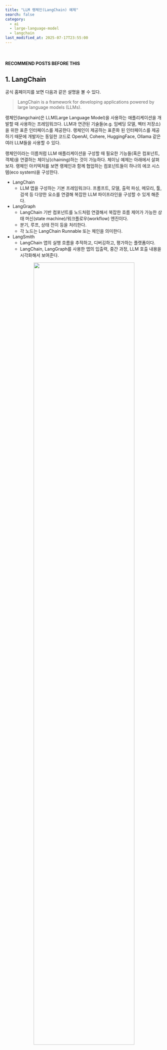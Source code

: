 ```yaml
---
title: "LLM 랭체인(LangChain) 예제"
search: false
category:
  - ai
  - large-language-model
  - langchain
last_modified_at: 2025-07-17T23:55:00
---
```


<br/>

#### RECOMMEND POSTS BEFORE THIS

## 1. LangChain

공식 홈페이지를 보면 다음과 같은 설명을 볼 수 있다.

> LangChain is a framework for developing applications powered by large language models (LLMs).

랭체인(langchain)은 LLM(Large Language Model)을 사용하는 애플리케이션을 개발할 때 사용하는 프레임워크다. LLM과 연관된 기술들(e.g. 임베딩 모델, 벡터 저장소)을 위한 표준 인터페이스를 제공한다. 랭체인이 제공하는 표준화 된 인터페이스를 제공하기 때문에 개발자는 동일한 코드로 OpenAI, Cohere, HuggingFace, Ollama 같은 여러 LLM들을 사용할 수 있다.

랭체인이라는 이름처럼 LLM 애플리케이션을 구성할 때 필요한 기능들(혹은 컴포넌트, 객체)을 연결하는 체이닝(chaining)하는 것이 가능하다. 체이닝 예제는 아래에서 살펴보자. 랭체인 아키텍처를 보면 랭체인과 함께 협업하는 컴포넌트들이 하나의 에코 시스템(eco system)을 구성한다.

- LangChain 
  - LLM 앱을 구성하는 기본 프레임워크다. 프롬프트, 모델, 출력 파싱, 메모리, 툴, 검색 등 다양한 요소를 연결해 복잡한 LLM 파이프라인을 구성할 수 있게 해준다.
- LangGraph
  - LangChain 기반 컴포넌트를 노드처럼 연결해서 복잡한 흐름 제어가 가능한 상태 머신(state machine)/워크플로우(workflow) 엔진이다.
  - 분기, 루프, 상태 전이 등을 처리한다. 
  - 각 노드는 LangChain Runnable 또는 체인을 의미한다.
- LangSmith
  - LangChain 앱의 실행 흐름을 추적하고, 디버깅하고, 평가하는 플랫폼이다.
  - LangChain, LangGraph를 사용한 앱의 입출력, 중간 과정, LLM 호출 내용을 시각화해서 보여준다.

<div align="center">
  <img src="/images/posts/2025/langchain-01.png" width="80%" class="image__border">
</div>
<center>https://python.langchain.com/docs/introduction/</center>

<br/>

랭체인 프레임워크는 다음과 같은 패키지들을 제공한다.

- langchain-core 
  - 기본적인 추상화 된 채팅 모델과 기타 컴포넌트를 제공한다.
- Integration packages 
  - langchain-openai, langchain-anthropic 등 주요 모델들과 연결할 수 있는 패키지다.
- langchain 
  - 체인, 에이전트, 검색 전략 등 애플리케이션의 인지 아키텍처를 만드는 기능들을 제공한다.
- langchain-community
  - LLM 커뮤니티에서 유지보수하는 서드-파티(3rd-party) 라이브러리들과 결합하는 기능을 제공한다.
- langgraph
  - 오케스트레이션(orchestration) 프레임워크로 랭체인 컴포넌트들을 연결한다.

## 2. Example

지금부터 간단한 랭체인 애플리케이션을 만들어보자. 먼저 파이썬 가상 환경을 구축한다.

```
$ python3 -m venv .venv
```

파이썬 가상 환경을 활성화한다.

```
$ source .venv/bin/activate
```

필요한 패키지를 설치한다. 

```
$ pip install langchain_core langchain_ollama

Collecting langchain_core
  Using cached langchain_core-0.3.69-py3-none-any.whl.metadata (5.8 kB)
...
Successfully installed PyYAML-6.0.2 annotated-types-0.7.0 anyio-4.9.0 certifi-2025.7.14 charset_normalizer-3.4.2 h11-0.16.0 httpcore-1.0.9 httpx-0.28.1 idna-3.10 jsonpatch-1.33 jsonpointer-3.0.0 langchain_core-0.3.69 langchain_ollama-0.3.5 langsmith-0.4.6 ollama-0.5.1 orjson-3.11.0 packaging-25.0 pydantic-2.11.7 pydantic-core-2.33.2 requests-2.32.4 requests-toolbelt-1.0.0 sniffio-1.3.1 tenacity-9.1.2 typing-extensions-4.14.1 typing-inspection-0.4.1 urllib3-2.5.0 zstandard-0.23.0
```

로컬 환경에 라마(llama) 모델을 실행 후 연결할 것이다. ollama 컨테이너를 실행한다. 

```
$ docker run -d -v ollama:/root/.ollama -p 11434:11434 --name ollama ollama/ollama
```

필요한 LLM을 실행한다. 이 예제에선 llama3.2 버전을 사용한다.

```
$ docker exec -it ollama ollama run llama3.2
```

이제 필요한 준비는 모두 끝났다. 코드를 살펴보기 전에 어떤 체인을 구성할 것인지 그림을 살펴보자.

1. 템플릿화 된 프롬프트를 만든다.
2. LLM에게 해당 프롬프트를 전달한다.
3. LLM 호출 결과를 문자열 파서(parser)에게 전달한다.

<div align="center">
  <img src="/images/posts/2025/langchain-02.png" width="80%" class="image__border">
</div>

<br/>

다음과 같은 컴포넌트를 임포트(import)한다.

- StrOutputParser 클래스
  - 문자열을 정리하고 불필요한 개행, 공백 등을 제거한다.
- ChatPromptTemplate 클래스
  - 챗 모델용 프롬프트 템플릿을 만든다.
- ChatOllama 클래스
  - Ollama 기반 Chat 모델을 위한 래퍼(wrapper)다. llama3, mistral, codellama 같은 모델을 로컬에서 사용하기 위해 사용한다.

```python
from langchain_core.output_parsers import StrOutputParser
from langchain_core.prompts import ChatPromptTemplate
from langchain_core.runnables import RunnableSequence
from langchain_ollama import ChatOllama
```

프롬프트, LLM, 파서를 생성한다.

```python
prompt = ChatPromptTemplate.from_template("Explain about {topic}.")
llm = ChatOllama(model = "llama3.2")
parser = StrOutputParser()
```

우선은 체이닝 없이 각 결과들을 직접 연결해보자. 아래 코드처럼 각 객체들의 실행 결과를 개발자가 직접 코드로 연결해줄 수 있다.

```python
messages = prompt.invoke({
  "topic": "deep learning"
})
result = llm.invoke(messages)
output = parser.stream(result)

print(output)
```

위 코드가 실행되면 라마 모델이 `deep learning`에 설명을 해준다.

```
Deep Learning is a subset of Machine Learning that uses artificial neural networks to analyze and interpret data. It's called "deep" because the neural network consists of multiple layers, each with a larger number of nodes (neurons) than the previous layer.

**Key Characteristics:**

1. **Multi-Layered Networks**: Deep learning models are composed of multiple layers, typically 2-10 or more. Each layer processes input data in a different way, allowing the model to learn complex representations.
2. **Artificial Neural Networks**: The core component of deep learning is inspired by the human brain's neural networks. Artificial neurons process inputs, apply non-linear transformations, and pass outputs to other neurons.
3. **Backpropagation**: Deep learning models use backpropagation (BP) to optimize the weights and biases in each layer during training. This process involves computing gradients and adjusting the parameters to minimize the error between predicted outputs and actual labels.
4. **Large Amounts of Data**: Deep learning typically requires large amounts of high-quality data for effective training.

**Types of Deep Learning:**

1. **Convolutional Neural Networks (CNNs)**: Designed for image processing tasks, CNNs use convolutional and pooling layers to extract features from images.
2. **Recurrent Neural Networks (RNNs)**: Suitable for sequential data such as text, speech, or time series, RNNs use feedback connections to capture temporal relationships.
3. **Long Short-Term Memory (LSTM) Networks**: A type of RNN that can learn long-term dependencies in sequential data.

**Applications of Deep Learning:**

1. **Computer Vision**: Image classification, object detection, segmentation, and generation
2. **Natural Language Processing (NLP)**: Text classification, sentiment analysis, machine translation, and question answering
3. **Speech Recognition**: Speech-to-text systems and voice assistants
4. **Robotics and Control Systems**: Perception, decision-making, and control of robots
5. **Healthcare**: Medical image analysis, disease diagnosis, and personalized medicine

**Benefits:**

1. **Improved Accuracy**: Deep learning models can achieve state-of-the-art performance on various tasks.
2. **Increased Efficiency**: Automated feature extraction, removal of unnecessary computations, and parallelization can lead to significant speedups.
3. **Scalability**: Deep learning models can be fine-tuned for specific tasks with relatively small amounts of data.

**Challenges:**

1. **Interpretability**: Complex neural networks are difficult to interpret, making it challenging to understand the reasoning behind their predictions or decisions.
2. **Overfitting**: Models may become too specialized to the training data and fail to generalize well to new situations.
3. **Computational Resources**: Training large deep learning models requires significant computational resources, including memory and processing power.

**Future Developments:**

1. **Explainability Techniques**: Developing techniques to explain the reasoning behind deep learning predictions or decisions will be crucial for increasing trust and understanding in AI systems.
2. **Efficient Architectures**: Designing more efficient neural network architectures that can learn with smaller amounts of data while maintaining performance is an active area of research.
3. **Transfer Learning**: Improving transfer learning methods to leverage pre-trained models on one task to improve performance on related tasks will be essential for real-world applications.

In conclusion, deep learning has revolutionized the field of artificial intelligence by enabling computers to learn from complex patterns in data and make accurate predictions or decisions. While there are challenges associated with deep learning, ongoing research is addressing these issues, leading to further improvements and advancements in this exciting field.
```

이제 위 코드를 체이닝을 통해 더 쉽게 만들어보자. 위에서 만든 prompt, llm, parser 객체는 모두 Runnable 클랙스의 인스턴스(istance)다.

<div align="center">
  <img src="/images/posts/2025/langchain-03.png" width="100%" class="image__border">
</div>

<br/>

RunnableSequence 클래스를 사용하면 Runnable 인스턴스들을 체이닝 할 수 있다.

- RunnableSequence 클래스
  - 여러 개의 Runnable을 순서대로 연결하는 객체다. 
  - 예제에선 프롬프트, 모델, 파서 등을 한 줄로 실행할 수 있도록 만든다.

```python
from langchain_core.runnables import RunnableSequence
```

RunnableSequence 클래스를 사용해 아래와 같이 체인을 구성한다. 결과를 스트림(stream) 방식으로 출력하여 사용자에게 빠른 응답을 준다.

```python
chain = RunnableSequence(
  first = prompt,
  middle = [llm],
  last = parser
)
answer = chain.stream({
  "topic": "deep learning"
})

for chunk in answer:
  print(chunk, end = "", flush = True)
```

`|(파이프, pipe)`를 사용해서 Runnable 객체들을 연결하면 RunnableSequence 클래스 없이도 코드를 더 직관적으로 작성할 수 있다.

```python
chain = prompt | llm | parser
answer = chain.stream({
  "topic": "deep learning"
})

for chunk in answer:
  print(chunk, end = "", flush = True)
```

#### TEST CODE REPOSITORY

- <https://github.com/Junhyunny/blog-in-action/tree/master/2025-07-17-lang-chain>

#### REFERENCE

- <https://python.langchain.com/docs/introduction/>
- <https://python.langchain.com/docs/concepts/architecture/>
- <https://junhyunny.github.io/python/virtual-environment-for-python/>